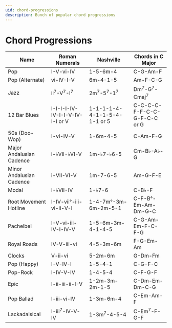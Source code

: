 ```yaml
---
uid: chord-progressions
description: Bunch of popular chord progressions
---
```


# Chord Progressions

| Name | Roman Numerals | Nashville | Chords in C Major |
| --- | --- | --- | --- |
| Pop | I-V-vi-IV | 1-5-6m-4 | C-G-Am-F |
| Pop (Alternate) | vi-IV-I-V | 6m-4-1-5 | Am-F-C-G |
| Jazz | ii<sup>7</sup>-V<sup>7</sup>-I<sup>7</sup> | 2m<sup>7</sup>-5<sup>7</sup>-1<sup>7</sup> | Dm<sup>7</sup>-G<sup>7</sup>-Cmaj<sup>7</sup> |
| 12 Bar Blues | I-I-I-I-IV-IV-I-I-V-IV-I-I or V | 1-1-1-1-4-4-1-1-5-4-1-1 or 5 | C-C-C-C-F-F-C-C-G-F-C-C or G |
| 50s (Doo-Wop) | I-vi-IV-V | 1-6m-4-5 | C-Am-F-G |
| Major Andalusian Cadence | i-&flat;VII-&flat;VI-V | 1m-&flat;7-&flat;6-5 | Cm-B&flat;-A&flat;-G |
| Minor Andalusian Cadence | i-VII-VI-V | 1m-7-6-5 | Am-G-F-E |
| Modal | I-&flat;VII-IV | 1-&flat;7-6 | C-B&flat;-F |
| Root Movement Hotline | I-IV-vii&deg;-iii-vi-ii-V-I | 1-4-7m&deg;-3m-6m-2m-5-1 | C-F-B&deg;-Em-Am-Dm-G-C |
| Pachelbel | I-V-vi-iii-IV-I-IV-V | 1-5-6m-3m-4-1-4-5 | C-G-Am-Em-F-C-F-G |
| Royal Roads | IV-V-iii-vi | 4-5-3m-6m | F-G-Em-Am |
| Clocks | V-ii-vi | 5-2m-6m | G-Dm-Fm |
| Pop (Happy) | I-V-IV-I | 1-5-4-1 | C-G-F-C |
| Pop-Rock | I-IV-V-IV | 1-4-5-4 | C-F-G-F |
| Epic | I-ii-iii-ii-I-V | 1-2m-3m-2m-1-5 | C-Dm-Em-Dm-C-G |
| Pop Ballad | I-iii-vi-IV | 1-3m-6m-4 | C-Em-Am-F |
| Lackadaisical | I-iii<sup>7</sup>-IV-V-IV | 1-3m<sup>7</sup>-4-5-4 | C-Em<sup>7</sup>-F-G-F |


